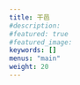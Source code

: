 ```yaml
---
title: 干邑
#description: 
#featured: true
#featured_image: 
keywords: []
menus: "main"
weight: 20
---
```

